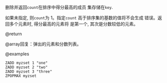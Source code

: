 删除并返回`count`在排序中得分最高的成员
集存储在`key`.

如果未指定, 则`count`为 1。指定`count`
高于排序集的基数的值将不会生成
错误。返回多个元素时, 得分最高的元素将
是第一个, 其次是分数较低的元素。

@return

@array回复：弹出的元素和分数列表。

@examples

```cli
ZADD myzset 1 "one"
ZADD myzset 2 "two"
ZADD myzset 3 "three"
ZPOPMAX myzset
```
